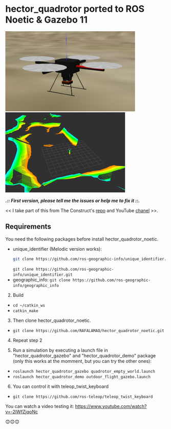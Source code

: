 # hector_quadrotor ported to ROS Noetic & Gazebo 11

<img src="imgs/dron_photo.png" height="250"/> <img src="imgs/dron_photo_rviz.png" height="250"/>

***.:: First version, please tell me the issues or help me to fix it ::.***

<< I take part of this from The Construct's [repo](https://bitbucket.org/theconstructcore/hector_quadrotor_sim/src/master/) and YouTube [chanel](https://www.youtube.com/channel/UCt6Lag-vv25fTX3e11mVY1Q) >>.

## Requirements

You need the following packages before install hector_quadrotor_noetic.

* unique_identifier (Melodic version works):
    ```sh
    git clone https://github.com/ros-geographic-info/unique_identifier.git
    ```
    `git clone https://github.com/ros-geographic-info/unique_identifier.git`
* geographic_info:
    `git clone https://github.com/ros-geographic-info/geographic_info`

2. Build
* `cd ~/catkin_ws`
* `catkin_make`

3. Then clone hector_quadrotor_noetic.
* `git clone https://github.com/RAFALAMAO/hector_quadrotor_noetic.git`

4. Repeat step 2

5. Run a simulation by executing a launch file in "hector_quadrotor_gazebo" and "hector_quadrotor_demo" package (only this works at the momment, but you can try the other ones):

* `roslaunch hector_quadrotor_gazebo quadrotor_empty_world.launch`
* `roslaunch hector_quadrotor_demo outdoor_flight_gazebo.launch`

6. You can control it with teleop_twist_keyboard
* `git clone https://github.com/ros-teleop/teleop_twist_keyboard`

You can watch a video testing it:
https://www.youtube.com/watch?v=-2IWfZjqoNc

😊😊😊
